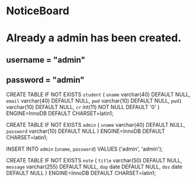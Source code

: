# NoticeBoard

# Already a admin has been created.
## username = "admin"
## password = "admin"

CREATE TABLE IF NOT EXISTS `student` (
  `uname` varchar(40) DEFAULT NULL,
  `email` varchar(40) DEFAULT NULL,
  `pwd` varchar(10) DEFAULT NULL,
  `pwd1` varchar(10) DEFAULT NULL,
  `cr` int(11) NOT NULL DEFAULT '0'
) ENGINE=InnoDB DEFAULT CHARSET=latin1;

CREATE TABLE IF NOT EXISTS `admin` (
  `uname` varchar(40) DEFAULT NULL,
  `password` varchar(10) DEFAULT NULL
) ENGINE=InnoDB DEFAULT CHARSET=latin1;



INSERT INTO `admin` (`uname`, `password`) VALUES
('admin', 'admin');



CREATE TABLE IF NOT EXISTS `note` (
  `title` varchar(50) DEFAULT NULL,
  `message` varchar(255) DEFAULT NULL,
  `dop` date DEFAULT NULL,
  `dos` date DEFAULT NULL
) ENGINE=InnoDB DEFAULT CHARSET=latin1;

